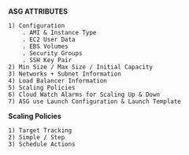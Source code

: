 **ASG ATTRIBUTES**

    1) Configuration
        . AMI & Instance Type
        . EC2 User Data
        . EBS Volumes
        . Security Groups
        . SSH Key Pair
    2) Min Size / Max Size / Initial Capacity
    3) Networks + Subnet Information
    4) Load Balancer Information
    5) Scaling Policies
    6) Cloud Watch Alarms for Scaling Up & Down 
    7) ASG use Launch Configuration & Launch Template
    
**Scaling Policies**

    1) Target Tracking
    2) Simple / Step 
    3) Schedule Actions
    
    